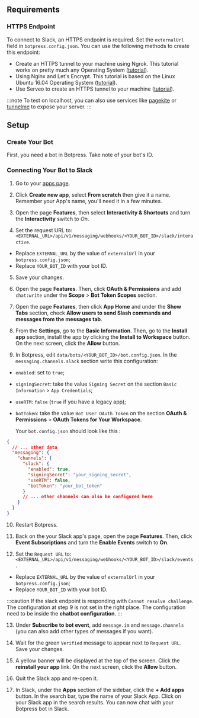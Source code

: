 ## Requirements

### HTTPS Endpoint

To connect to Slack, an HTTPS endpoint is required. Set the `externalUrl` field in `botpress.config.json`. You can use the following methods to create this endpoint:

- Create an HTTPS tunnel to your machine using Ngrok. This tutorial works on pretty much any Operating System ([tutorial](https://api.slack.com/tutorials/tunneling-with-ngrok)).
- Using Nginx and Let's Encrypt. This tutorial is based on the Linux Ubuntu 16.04 Operating System ([tutorial](https://www.digitalocean.com/community/tutorials/how-to-secure-nginx-with-let-s-encrypt-on-ubuntu-16-04)).
- Use Serveo to create an HTTPS tunnel to your machine ([tutorial](https://medium.com/automationmaster/how-to-forward-my-local-port-to-public-using-serveo-4979f352a3bf)).

:::note
To test on localhost, you can also use services like [pagekite](https://pagekite.net/) or [tunnelme](https://localtunnel.github.io/www/) to expose your server.
:::

## Setup

### Create Your Bot

First, you need a bot in Botpress. Take note of your bot's ID.

### Connecting Your Bot to Slack

1. Go to your [apps page](https://api.slack.com/apps).

2. Click **Create new app**, select **From scratch** then give it a name. Remember your App's name, you'll need it in a few minutes.

3. Open the page **Features**, then select **Interactivity & Shortcuts** and turn the **Interactivity** switch to _On_.

4. Set the request URL to: `<EXTERNAL_URL>/api/v1/messaging/webhooks/<YOUR_BOT_ID>/slack/interactive`.

- Replace `EXTERNAL_URL` by the value of `externalUrl` in your `botpress.config.json`;
- Replace `YOUR_BOT_ID` with your bot ID.

5. Save your changes.

6. Open the page **Features**. Then, click **OAuth & Permissions** and add `chat:write` under the **Scope** > **Bot Token Scopes** section.

7. Open the page **Features**, then click **App Home** and under the **Show Tabs** section, check **Allow users to send Slash commands and messages from the messages tab**.

8. From the **Settings**, go to the **Basic Information**. Then, go to the **Install app** section, install the app by clicking the **Install to Workspace** button. On the next screen, click the **Allow** button.

9. In Botpress, edit `data/bots/<YOUR_BOT_ID>/bot.config.json`. In the `messaging.channels.slack` section write this configuration:

- `enabled`: set to `true`;
- `signingSecret`: take the value `Signing Secret` on the section `Basic Information` > `App Credentials`;
- `useRTM`: `false` (`true` if you have a legacy app);
- `botToken`: take the value `Bot User OAuth Token` on the section **OAuth & Permissions** > **OAuth Tokens for Your Workspace**.

  Your `bot.config.json` should look like this :

```json
{
  // ... other data
  "messaging": {
    "channels": {
      "slack": {
        "enabled": true,
        "signingSecret": "your_signing_secret",
        "useRTM": false,
        "botToken": "your_bot_token"
      }
      // ... other channels can also be configured here
    }
  }
}
```

10. Restart Botpress.

11. Back on the your Slack app's page, open the page **Features**. Then, click **Event Subscriptions** and turn the **Enable Events** switch to **On**.

12. Set the `Request URL` to: `<EXTERNAL_URL>/api/v1/messaging/webhooks/<YOUR_BOT_ID>/slack/events`.

- Replace `EXTERNAL_URL` by the value of `externalUrl` in your `botpress.config.json`;
- Replace `YOUR_BOT_ID` with your bot ID.

:::caution
If the slack endpoint is responding with `Cannot resolve challenge`. The configuration at step 9 is not set in the right place. The configuration need to be inside the **chatbot configuration**.
:::

13. Under **Subscribe to bot event**, add `message.im` and `message.channels` (you can also add other types of messages if you want).

14. Wait for the green `Verified` message to appear next to `Request URL`. Save your changes.

15. A yellow banner will be displayed at the top of the screen. Click the **reinstall your app** link. On the next screen, click the **Allow** button.

16. Quit the Slack app and re-open it.

17. In Slack, under the **Apps** section of the sidebar, click the **+ Add apps** button. In the search bar, type the name of your Slack App. Click on your Slack app in the search results. You can now chat with your Botpress bot in Slack.
